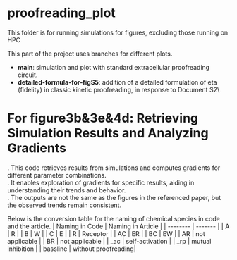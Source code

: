 # proofreading_plot
This folder is for running simulations for figures, excluding those running on HPC

This part of the project uses branches for different plots.
- **main**: simulation and plot with standard extracellular proofreading circuit.
- **detailed-formula-for-figS5**: addition of a detailed formulation of eta (fidelity) in classic kinetic proofreading, in response to Document S2\

# For figure3b&3e&4d: Retrieving Simulation Results and Analyzing Gradients
. This code retrieves results from simulations and computes gradients for different parameter combinations.  
. It enables exploration of gradients for specific results, aiding in understanding their trends and behavior.  
. The outputs are not the same as the figures in the referenced paper, but the observed trends remain consistent.

Below is the conversion table for the naming of chemical species in code and the article.
| Naming in Code    | Naming in Article |
| --------          | -------           |
| A                 | R                 |
| B                 | W                 |
| C                 | E                 |
| R                 | Receptor          |
| AC                | ER                |
| BC                | EW                |
| AR                | not applicable    |
| BR                | not applicable    |
| _ac               | self-activation   |
| _rp               | mutual inhibition |
| bassline          | without proofreading|
